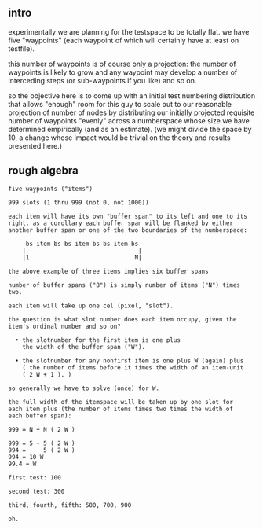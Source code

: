 ## intro

experimentally we are planning for the testspace to be totally flat.
we have five "waypoints" (each waypoint of which will certainly have at
least on testfile).

this number of waypoints is of course only a projection: the number of
waypoints is likely to grow and any waypoint may develop a number of
interceding steps (or sub-waypoints if you like) and so on.

so the objective here is to come up with an initial test numbering
distribution that allows "enough" room for this guy to scale out
to our reasonable projection of number of nodes by distributing our
initially projected requisite number of waypoints "evenly" across a
numberspace whose size we have determined empirically (and as an
estimate). (we might divide the space by 10, a change whose impact would
be trivial on the theory and results presented here.)


## rough algebra

    five waypoints ("items")

    999 slots (1 thru 999 (not 0, not 1000))

    each item will have its own "buffer span" to its left and one to its
    right. as a corollary each buffer span will be flanked by either
    another buffer span or one of the two boundaries of the numberspace:

         bs item bs bs item bs bs item bs
        |                                |
        |1                              N|

    the above example of three items implies six buffer spans

    number of buffer spans ("B") is simply number of items ("N") times two.

    each item will take up one cel (pixel, "slot").

    the question is what slot number does each item occupy, given the
    item's ordinal number and so on?

      • the slotnumber for the first item is one plus
        the width of the buffer span ("W").

      • the slotnumber for any nonfirst item is one plus W (again) plus
        ( the number of items before it times the width of an item-unit
        ( 2 W + 1 ). )

    so generally we have to solve (once) for W.

    the full width of the itemspace will be taken up by one slot for
    each item plus (the number of items times two times the width of
    each buffer span):

    999 = N + N ( 2 W )

    999 = 5 + 5 ( 2 W )
    994 =     5 ( 2 W )
    994 = 10 W
    99.4 = W

    first test: 100

    second test: 300

    third, fourth, fifth: 500, 700, 900

    oh.
